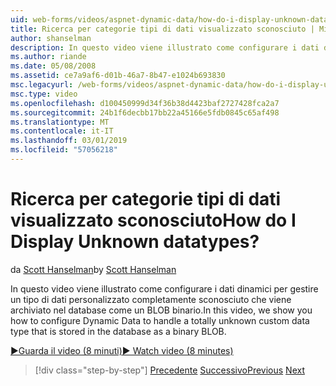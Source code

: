 ```yaml
---
uid: web-forms/videos/aspnet-dynamic-data/how-do-i-display-unknown-datatypes
title: Ricerca per categorie tipi di dati visualizzato sconosciuto | Microsoft Docs
author: shanselman
description: In questo video viene illustrato come configurare i dati dinamici per gestire un tipo di dati personalizzato completamente sconosciuto che viene archiviato nel database come un BLOB binario.
ms.author: riande
ms.date: 05/08/2008
ms.assetid: ce7a9af6-d01b-46a7-8b47-e1024b693830
msc.legacyurl: /web-forms/videos/aspnet-dynamic-data/how-do-i-display-unknown-datatypes
msc.type: video
ms.openlocfilehash: d100450999d34f36b38d4423baf2727428fca2a7
ms.sourcegitcommit: 24b1f6decbb17bb22a45166e5fdb0845c65af498
ms.translationtype: MT
ms.contentlocale: it-IT
ms.lasthandoff: 03/01/2019
ms.locfileid: "57056218"
---
```

<a name="how-do-i-display-unknown-datatypes"></a><span data-ttu-id="2a469-104">Ricerca per categorie tipi di dati visualizzato sconosciuto</span><span class="sxs-lookup"><span data-stu-id="2a469-104">How do I Display Unknown datatypes?</span></span>
====================
<span data-ttu-id="2a469-105">da [Scott Hanselman](https://github.com/shanselman)</span><span class="sxs-lookup"><span data-stu-id="2a469-105">by [Scott Hanselman](https://github.com/shanselman)</span></span>

<span data-ttu-id="2a469-106">In questo video viene illustrato come configurare i dati dinamici per gestire un tipo di dati personalizzato completamente sconosciuto che viene archiviato nel database come un BLOB binario.</span><span class="sxs-lookup"><span data-stu-id="2a469-106">In this video, we show you how to configure Dynamic Data to handle a totally unknown custom data type that is stored in the database as a binary BLOB.</span></span>

[<span data-ttu-id="2a469-107">&#9654;Guarda il video (8 minuti)</span><span class="sxs-lookup"><span data-stu-id="2a469-107">&#9654; Watch video (8 minutes)</span></span>](https://channel9.msdn.com/Blogs/ASP-NET-Site-Videos/how-do-i-display-unknown-datatypes)

> [!div class="step-by-step"]
> <span data-ttu-id="2a469-108">[Precedente](how-do-i-make-custom-pages.md)
> [Successivo](how-do-i-use-a-dynamiccontrol-in-listview-and-detailsview-controls.md)</span><span class="sxs-lookup"><span data-stu-id="2a469-108">[Previous](how-do-i-make-custom-pages.md)
[Next](how-do-i-use-a-dynamiccontrol-in-listview-and-detailsview-controls.md)</span></span>
